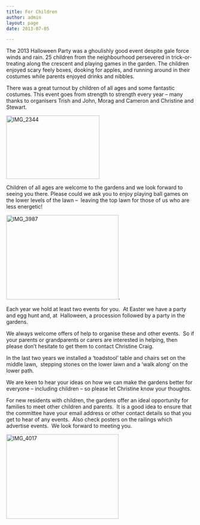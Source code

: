 ```yaml
---
title: For Children
author: admin
layout: page
date: 2013-07-05

---
```

<p style="text-align: left;">
  The 2013 Halloween Party was a ghoulishly good event despite gale force winds and rain. 25 children from the neighbourhood persevered in trick-or-treating along the crescent and playing games in the garden. The children enjoyed scary feely boxes, dooking for apples, and running around in their costumes while parents enjoyed drinks and nibbles.
</p>

<p style="text-align: left;">
  There was a great turnout by children of all ages and some fantastic costumes. This event goes from strength to strength every year &#8211; many thanks to organisers Trish and John, Morag and Cameron and Christine and Stewart.
</p>

[<img class="alignnone size-medium wp-image-408" style="width: 249px;" src="http://www.douglascrescentgardensassociation.org.uk/wp-content/uploads/2013/11/IMG_2344-300x200.jpg" alt="IMG_2344" width="295" height="169" />][1]

Children of all ages are welcome to the gardens and we look forward to seeing you there. Please could we ask you to enjoy playing ball games on the lower levels of the lawn &#8211;  leaving the top lawn for those of us who are less energetic!

[<img class="alignnone size-medium wp-image-241" src="http://www.douglascrescentgardensassociation.org.uk/wp-content/uploads/2013/07/IMG_3987-300x225.jpg" alt="IMG_3987" width="300" height="225" srcset="http://www.douglascrescentgardensassociation.org.uk/wp-content/uploads/2013/07/IMG_3987-300x225.jpg 300w, http://www.douglascrescentgardensassociation.org.uk/wp-content/uploads/2013/07/IMG_3987-1024x768.jpg 1024w, http://www.douglascrescentgardensassociation.org.uk/wp-content/uploads/2013/07/IMG_3987-400x300.jpg 400w" sizes="(max-width: 300px) 100vw, 300px" />][2].

Each year we hold at least two events for you.  At Easter we have a party and egg hunt and, at  Halloween, a procession followed by a party in the gardens.

We always welcome offers of help to organise these and other events.  So if your parents or grandparents or carers are interested in helping, then please don&#8217;t hesitate to get them to contact Christine Craig.

In the last two years we installed a &#8216;toadstool&#8217; table and chairs set on the middle lawn,  stepping stones on the lower lawn and a &#8216;walk along&#8217; on the lower path.

We are keen to hear your ideas on how we can make the gardens better for everyone &#8211; including children &#8211; so please let Christine know your thoughts.

For new residents with children, the gardens offer an ideal opportunity for families to meet other children and parents.  It is a good idea to ensure that the committee have your email address or other contact details so that you get to hear of any events.  Also check posters on the railings which advertise events.  We look forward to meeting you.

[<img class="alignnone size-medium wp-image-245" src="http://www.douglascrescentgardensassociation.org.uk/wp-content/uploads/2013/07/IMG_40171-300x225.jpg" alt="IMG_4017" width="300" height="225" srcset="http://www.douglascrescentgardensassociation.org.uk/wp-content/uploads/2013/07/IMG_40171-300x225.jpg 300w, http://www.douglascrescentgardensassociation.org.uk/wp-content/uploads/2013/07/IMG_40171-1024x768.jpg 1024w, http://www.douglascrescentgardensassociation.org.uk/wp-content/uploads/2013/07/IMG_40171-400x300.jpg 400w" sizes="(max-width: 300px) 100vw, 300px" />][3]

&nbsp;

 [1]: http://www.douglascrescentgardensassociation.org.uk/wp-content/uploads/2013/11/IMG_2344.jpg
 [2]: http://www.douglascrescentgardensassociation.org.uk/wp-content/uploads/2013/07/IMG_3987.jpg
 [3]: http://www.douglascrescentgardensassociation.org.uk/wp-content/uploads/2013/07/IMG_40171.jpg